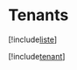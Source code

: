 # Tenants

[!include[liste](tenants.liste.autogen.md)]

[!include[tenant](tenants.tenant.autogen.md)]



















